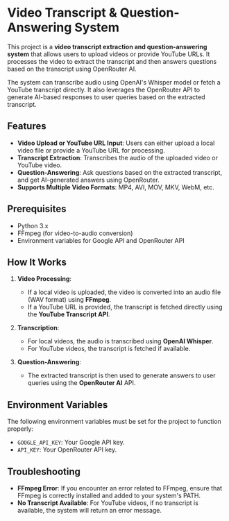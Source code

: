 # Video Transcript & Question-Answering System

This project is a **video transcript extraction and question-answering system** that allows users to upload videos or provide YouTube URLs. It processes the video to extract the transcript and then answers questions based on the transcript using OpenRouter AI.

The system can transcribe audio using OpenAI's Whisper model or fetch a YouTube transcript directly. It also leverages the OpenRouter API to generate AI-based responses to user queries based on the extracted transcript.

## Features

- **Video Upload or YouTube URL Input**: Users can either upload a local video file or provide a YouTube URL for processing.
- **Transcript Extraction**: Transcribes the audio of the uploaded video or YouTube video.
- **Question-Answering**: Ask questions based on the extracted transcript, and get AI-generated answers using OpenRouter.
- **Supports Multiple Video Formats**: MP4, AVI, MOV, MKV, WebM, etc.

## Prerequisites

- Python 3.x
- FFmpeg (for video-to-audio conversion)
- Environment variables for Google API and OpenRouter API

## How It Works

1. **Video Processing**:
    - If a local video is uploaded, the video is converted into an audio file (WAV format) using **FFmpeg**.
    - If a YouTube URL is provided, the transcript is fetched directly using the **YouTube Transcript API**.

2. **Transcription**:
    - For local videos, the audio is transcribed using **OpenAI Whisper**.
    - For YouTube videos, the transcript is fetched if available.

3. **Question-Answering**:
    - The extracted transcript is then used to generate answers to user queries using the **OpenRouter AI** API.

## Environment Variables

The following environment variables must be set for the project to function properly:

- `GOOGLE_API_KEY`: Your Google API key.
- `API_KEY`: Your OpenRouter API key.

## Troubleshooting

- **FFmpeg Error**: If you encounter an error related to FFmpeg, ensure that FFmpeg is correctly installed and added to your system's PATH.
- **No Transcript Available**: For YouTube videos, if no transcript is available, the system will return an error message.




